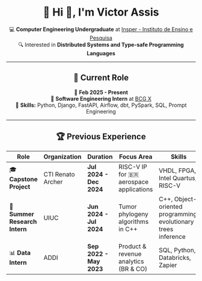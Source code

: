 <div align="center">

# 🎯 Hi 👋, I'm **Victor Assis**

💻 **Computer Engineering Undergraduate** at [Insper - Instituto de Ensino e Pesquisa](https://www.insper.edu.br/)  
🔍 Interested in **Distributed Systems and Type-safe Programming Languages**

---

## 🚀 **Current Role**  
📅 **Feb 2025 - Present**  
🔹 **Software Engineering Intern** at [BCG X](https://www.bcg.com/x/)  
🔹 **Skills:** Python, Django, FastAPI, Airflow, dbt, PySpark, SQL, Prompt Engineering

---

## 🏆 **Previous Experience**

| **Role** | **Organization** | **Duration** | **Focus Area** | **Skills** |
|----------|----------------|--------------|----------------|----------------|
| 🎓 **Capstone Project** | CTI Renato Archer | **Jul 2024 - Dec 2024** | RISC-V IP for 🇧🇷 aerospace applications | VHDL, FPGA, Intel Quartus, RISC-V |
| 🔬 **Summer Research Intern** | UIUC | **Jun 2024 - Jul 2024** | Tumor phylogeny algorithms in C++ | C++, Object-oriented programming, evolutionary trees inference |
| 📊 **Data Intern** | ADDI | **Sep 2022 - May 2023** | Product & revenue analytics (BR & CO) | SQL, Python, Databricks, Zapier |

</div>
